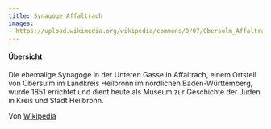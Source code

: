 ```yaml
---
title: Synagoge Affaltrach
images: 
- https://upload.wikimedia.org/wikipedia/commons/0/07/Obersulm_Affaltrach_Synagoge_20061126.jpg
---
```


#### Übersicht

Die ehemalige Synagoge in der Unteren Gasse in Affaltrach, einem Ortsteil von Obersulm im Landkreis Heilbronn im nördlichen Baden-Württemberg, wurde 1851 errichtet und dient heute als Museum zur Geschichte der Juden in Kreis und Stadt Heilbronn.

Von [Wikipedia](https://de.wikipedia.org/wiki/Synagoge_Affaltrach)